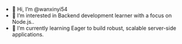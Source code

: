 - 👋 Hi, I’m @wanxinyi54
- 👀 I’m interested in Backend development learner with a focus on Node.js..
- 🌱 I’m currently learning  Eager to build robust, scalable server-side applications.
